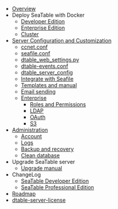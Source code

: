 * [Overview](home.md)
* Deploy SeaTable with Docker
  * [Developer Edition](<docker/Developer-Edition/Deploy SeaTable-DE with Docker.md>)
  * [Enterprise Edition](<docker/Enterprise-Edition/Deploy SeaTable-EE with Docker.md>)
  * [Cluster](<docker/Cluster/SeaTable Cluster.md>)
* [Server Configuration and Customization](config/README.md)
  * [ccnet.conf](config/ccnet-conf.md)
  * [seafile.conf](config/seafile-conf.md)
  * [dtable_web_settings.py](config/dtable_web_settings.md)
  * [dtable-events.conf](config/dtable-events-conf.md)
  * [dtable_server_config](config/dtable_server_config.md)
  * [Integrate with Seafile](config/integrate-with-seafile.md)
  * [Templates and manual](config/templates_and_manual.md)
  * [Email sending](config/sending_email.md)
  * [Enterprise](config/enterprise)
    * [Roles and Permissions](config/enterprise/roles_permissions.md)
    * [LDAP](config/enterprise/ldap.md)
    * [OAuth](config/enterprise/oauth.md)
    * [S3](config/enterprise/S3.md)
* [Administration](maintain/README.md)
  * [Account](maintain/account.md)
  * [Logs](maintain/logs.md)
  * [Backup and recovery](maintain/backup_recovery.md)
  * [Clean database](maintain/clean_database.md)
* Upgrade SeaTable server
  * [Upgrade manual](./upgrade/upgrade_manual.md)
* ChangeLog
  * [SeaTable Developer Edition](changelog/server-changelog.md)
  * [SeaTable Professional Edition](changelog/changelog-for-seatable-professional-server.md)
* [Roadmap](changelog/roadmap.md)
* [dtable-server-license](dtable-server-license.md)


